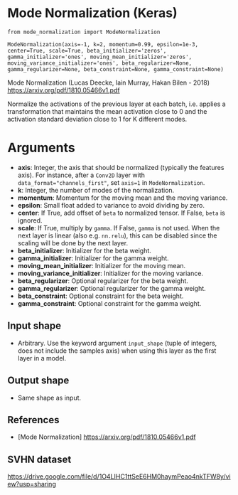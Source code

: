 # Mode Normalization (Keras)

```
from mode_normalization import ModeNormalization
```

`ModeNormalization(axis=-1, k=2, momentum=0.99, epsilon=1e-3, center=True, scale=True, beta_initializer='zeros', gamma_initializer='ones', moving_mean_initializer='zeros', moving_variance_initializer='ones', beta_regularizer=None, gamma_regularizer=None, beta_constraint=None, gamma_constraint=None)`

Mode Normalization (Lucas Deecke, Iain Murray, Hakan Bilen - 2018) https://arxiv.org/pdf/1810.05466v1.pdf

Normalize the activations of the previous layer at each batch,
    i.e. applies a transformation that maintains the mean activation
    close to 0 and the activation standard deviation close to 1 for K
    different modes.
    
# Arguments
- **axis**: Integer, the axis that should be normalized (typically the features axis). For instance, after a `Conv2D` layer with `data_format="channels_first"`, set `axis=1` in `ModeNormalization`.
- **k**: Integer, the number of modes of the normalization.
- **momentum**: Momentum for the moving mean and the moving variance.
- **epsilon**: Small float added to variance to avoid dividing by zero.
- **center**: If True, add offset of `beta` to normalized tensor. If False, `beta` is ignored.
- **scale**: If True, multiply by `gamma`. If False, `gamma` is not used. When the next layer is linear (also e.g. `nn.relu`), this can be disabled since the scaling will be done by the next layer.
- **beta_initializer**: Initializer for the beta weight.
- **gamma_initializer**: Initializer for the gamma weight.
- **moving_mean_initializer**: Initializer for the moving mean.
- **moving_variance_initializer**: Initializer for the moving variance.
- **beta_regularizer**: Optional regularizer for the beta weight.
- **gamma_regularizer**: Optional regularizer for the gamma weight.
- **beta_constraint**: Optional constraint for the beta weight.
- **gamma_constraint**: Optional constraint for the gamma weight.


## Input shape
- Arbitrary. Use the keyword argument `input_shape` (tuple of integers, does not include the samples axis) when using this layer as the first layer in a model.

## Output shape
- Same shape as input.

## References
- [Mode Normalization] https://arxiv.org/pdf/1810.05466v1.pdf

## SVHN dataset

https://drive.google.com/file/d/1O4LIHC1ttSeE6HM0haymPeao4nkTFW8y/view?usp=sharing

